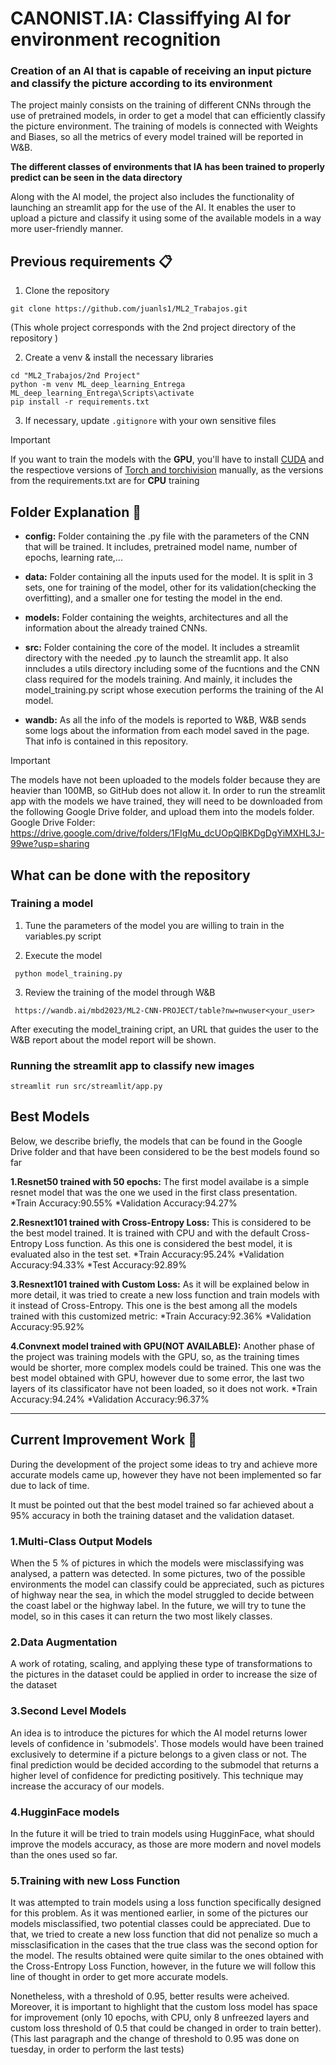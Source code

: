 # CANONIST.IA: Classiffying AI for environment recognition

### Creation of an AI that is capable of receiving an input picture and classify the picture according to its environment 

The project mainly consists on the training of different CNNs through the use of pretrained models, in order to get a model that can efficiently classify the picture environment. 
The training of models is connected with Weights and Biases, so all the metrics of every model trained will be reported in W&B.

**The different classes of environments that IA has been trained to properly predict can be seen in the data directory** 

Along with the AI model, the project also includes the functionality of launching an streamlit app for the use of the AI. It enables the user to upload a picture and classify it using some of the available models in a way more user-friendly manner.


## Previous requirements 📋

 1. Clone the repository

```
git clone https://github.com/juanls1/ML2_Trabajos.git
```

(This whole project corresponds with the 2nd project directory of the repository )

 2. Create a venv & install the necessary libraries 

```
cd "ML2_Trabajos/2nd Project"
python -m venv ML_deep_learning_Entrega
ML_deep_learning_Entrega\Scripts\activate
pip install -r requirements.txt

```

3. If necessary, update ```.gitignore``` with your own sensitive files



> [!IMPORTANT]
> If you want to train the models with the **GPU**, you'll have to install [CUDA](https://developer.nvidia.com/cuda-toolkit-archive) and the respectiove versions of [Torch and torchivision](https://pytorch.org/) manually, as the versions from the requirements.txt are for **CPU** training


## Folder Explanation :file_folder: 

 + **config:** Folder containing the .py file with the parameters of the CNN that will be trained. It includes, pretrained model name, number of epochs, learning rate,... 

 + **data:** Folder containing all the inputs used for the model. It is split in 3 sets, one for training of the model, other for its validation(checking the overfitting), and a smaller one for testing the model in the end.

 + **models:** Folder containing the weights, architectures and all the information about the already trained CNNs.

 + **src:** Folder containing the core of the model. It includes a streamlit directory with the needed .py to launch the streamlit app. It also inncludes a utils directory including some of the fucntions and the CNN class required for the models training.
 And mainly, it includes the model_training.py script whose execution performs the training of the AI model.

 + **wandb:** As all the info of the models is reported to W&B, W&B sends some logs about the information from each model saved in the page. That info is contained in this repository.

> [!IMPORTANT]
> The models have not been uploaded to the models folder because they are heavier than 100MB, so GitHub does not allow it. In order to run the streamlit app with the models we have trained, they will need to be downloaded from the following Google Drive folder, and upload them into the models folder.
Google Drive Folder: https://drive.google.com/drive/folders/1FIgMu_dcUOpQlBKDgDgYiMXHL3J-99we?usp=sharing

## What can be done with the repository  

 ### Training a model

1. Tune the parameters of the model you are willing to train in the variables.py script

2. Execute the model
```
 python model_training.py
```
3. Review the training of the model through W&B
```
 https://wandb.ai/mbd2023/ML2-CNN-PROJECT/table?nw=nwuser<your_user>
```

After executing the model_training cript, an URL that guides the user to the W&B report about the model report will be shown.



### Running the streamlit app to classify new images
```
streamlit run src/streamlit/app.py

```


## Best Models
Below, we describe briefly, the models that can be found in the Google Drive folder and that have been considered to be the best models found so far

**1.Resnet50 trained with 50 epochs:** The first model availabe is a simple resnet model that was the one we used in the first class presentation.
 *Train Accuracy:90.55%
 *Validation Accuracy:94.27%

 **2.Resnext101 trained with Cross-Entropy Loss:** This is considered to be the best model trained. It is trained with CPU and with the default Cross-Entropy Loss function. As this one is considered the best model, it is evaluated also in the test set.
 *Train Accuracy:95.24%
 *Validation Accuracy:94.33%
 *Test Accuracy:92.89%

**3.Resnext101 trained with Custom Loss:** As it will be explained below in more detail, it was tried to create a new loss function and train models with it instead of Cross-Entropy. This one is the best among all the models trained with this customized metric:
 *Train Accuracy:92.36%
 *Validation Accuracy:95.92%

 **4.Convnext model trained with GPU(NOT AVAILABLE):** Another phase of the project was training models with the GPU, so, as the training times would be shorter, more complex models could be trained. This one was the best model obtained with GPU, however due to some error, the last two layers of its classificator have not been loaded, so it does not work.
 *Train Accuracy:94.24%
 *Validation Accuracy:96.37%
 ****
 
## Current Improvement Work 🔧

During the development of the project some ideas to try and achieve more accurate models came up, however they have not been implemented so far due to lack of time.

It must be pointed out that the best model trained so far achieved about a 95% accuracy in both the training dataset and the validation dataset. 

### 1.Multi-Class Output Models
 When the 5 % of pictures in which the models were misclassifying was analysed, a pattern was detected. In some pictures, two of the possible environments the model can classify could be appreciated, such as pictures of highway near the sea, in which the model struggled to decide between the coast label or the highway label. In the future, we will try to tune the model, so in this cases it can return the two most likely classes.

### 2.Data Augmentation
 A work of rotating, scaling, and applying these type of transformations to the pictures in the dataset could be applied in order to increase the size of the dataset

### 3.Second Level Models
 An idea is to introduce the pictures for which the AI model returns lower levels of confidence in 'submodels'. Those models would have been trained exclusively to determine if a picture belongs to a given class or not. The final prediction would be decided according to the submodel that returns a higher level of confidence for predicting positively. This technique may increase the accuracy of our models.

### 4.HugginFace models
 In the future it will be tried to train models using HugginFace, what should improve the models accuracy, as those are more modern and novel models than the ones used so far.

### 5.Training with new Loss Function
It was attempted to train models using a loss function specifically designed for this problem. As it was mentioned earlier, in some of the pictures our models misclassified, two potential classes could be appreciated. 
Due to that, we tried to create a new loss function that did not penalize so much a missclasification in the cases that the true class was the second option for the model. 
The results obtained were quite similar to the ones obtained with the Cross-Entropy Loss Function, however, in the future we will follow this line of thought in order to get more accurate models.

Nonetheless, with a threshold of 0.95, better results were acheived. Moreover, it is important to highlight that the custom loss model has space for improvement (only 10 epochs, with CPU, only 8 unfreezed layers and custom loss threshold of 0.5 that could be changed in order to train better). (This last paragraph and the change of threshold 
to 0.95 was done on tuesday, in order to perform the last tests)

